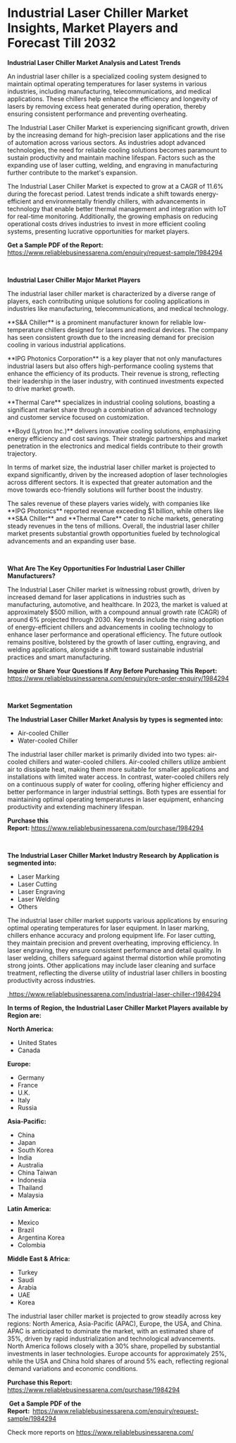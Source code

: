 <p><h1>Industrial Laser Chiller Market Insights, Market Players and Forecast Till 2032</h1></p><p><strong>Industrial Laser Chiller Market Analysis and Latest Trends</strong></p>
<p><p>An industrial laser chiller is a specialized cooling system designed to maintain optimal operating temperatures for laser systems in various industries, including manufacturing, telecommunications, and medical applications. These chillers help enhance the efficiency and longevity of lasers by removing excess heat generated during operation, thereby ensuring consistent performance and preventing overheating.</p><p>The Industrial Laser Chiller Market is experiencing significant growth, driven by the increasing demand for high-precision laser applications and the rise of automation across various sectors. As industries adopt advanced technologies, the need for reliable cooling solutions becomes paramount to sustain productivity and maintain machine lifespan. Factors such as the expanding use of laser cutting, welding, and engraving in manufacturing further contribute to the market's expansion. </p><p>The Industrial Laser Chiller Market is expected to grow at a CAGR of 11.6% during the forecast period. Latest trends indicate a shift towards energy-efficient and environmentally friendly chillers, with advancements in technology that enable better thermal management and integration with IoT for real-time monitoring. Additionally, the growing emphasis on reducing operational costs drives industries to invest in more efficient cooling systems, presenting lucrative opportunities for market players.</p></p>
<p><strong>Get a Sample PDF of the Report:&nbsp;</strong> <a href="https://www.reliablebusinessarena.com/enquiry/request-sample/1984294?utm_campaign=2614&utm_medium=2&utm_source=Github&utm_content=ia&utm_term=20022025&utm_id=industrial-laser-chiller">https://www.reliablebusinessarena.com/enquiry/request-sample/1984294</a></p>
<p>&nbsp;</p>
<p><strong>Industrial Laser Chiller Major Market Players</strong></p>
<p><p>The industrial laser chiller market is characterized by a diverse range of players, each contributing unique solutions for cooling applications in industries like manufacturing, telecommunications, and medical technology. </p><p>**S&A Chiller** is a prominent manufacturer known for reliable low-temperature chillers designed for lasers and medical devices. The company has seen consistent growth due to the increasing demand for precision cooling in various industrial applications. </p><p>**IPG Photonics Corporation** is a key player that not only manufactures industrial lasers but also offers high-performance cooling systems that enhance the efficiency of its products. Their revenue is strong, reflecting their leadership in the laser industry, with continued investments expected to drive market growth.</p><p>**Thermal Care** specializes in industrial cooling solutions, boasting a significant market share through a combination of advanced technology and customer service focused on customization. </p><p>**Boyd (Lytron Inc.)** delivers innovative cooling solutions, emphasizing energy efficiency and cost savings. Their strategic partnerships and market penetration in the electronics and medical fields contribute to their growth trajectory.</p><p>In terms of market size, the industrial laser chiller market is projected to expand significantly, driven by the increased adoption of laser technologies across different sectors. It is expected that greater automation and the move towards eco-friendly solutions will further boost the industry.</p><p>The sales revenue of these players varies widely, with companies like **IPG Photonics** reported revenue exceeding $1 billion, while others like **S&A Chiller** and **Thermal Care** cater to niche markets, generating steady revenues in the tens of millions. Overall, the industrial laser chiller market presents substantial growth opportunities fueled by technological advancements and an expanding user base.</p></p>
<p>&nbsp;</p>
<p><strong>What Are The Key Opportunities For Industrial Laser Chiller Manufacturers?</strong></p>
<p><p>The Industrial Laser Chiller market is witnessing robust growth, driven by increased demand for laser applications in industries such as manufacturing, automotive, and healthcare. In 2023, the market is valued at approximately $500 million, with a compound annual growth rate (CAGR) of around 6% projected through 2030. Key trends include the rising adoption of energy-efficient chillers and advancements in cooling technology to enhance laser performance and operational efficiency. The future outlook remains positive, bolstered by the growth of laser cutting, engraving, and welding applications, alongside a shift toward sustainable industrial practices and smart manufacturing.</p></p>
<p><strong>Inquire or Share Your Questions If Any Before Purchasing This Report:</strong> <a href="https://www.reliablebusinessarena.com/enquiry/pre-order-enquiry/1984294?utm_campaign=2614&utm_medium=2&utm_source=Github&utm_content=ia&utm_term=20022025&utm_id=industrial-laser-chiller">https://www.reliablebusinessarena.com/enquiry/pre-order-enquiry/1984294</a></p>
<p>&nbsp;</p>
<p><strong>Market Segmentation</strong></p>
<p><strong>The Industrial Laser Chiller Market Analysis by types is segmented into:</strong></p>
<p><ul><li>Air-cooled Chiller</li><li>Water-cooled Chiller</li></ul></p>
<p><p>The industrial laser chiller market is primarily divided into two types: air-cooled chillers and water-cooled chillers. Air-cooled chillers utilize ambient air to dissipate heat, making them more suitable for smaller applications and installations with limited water access. In contrast, water-cooled chillers rely on a continuous supply of water for cooling, offering higher efficiency and better performance in larger industrial settings. Both types are essential for maintaining optimal operating temperatures in laser equipment, enhancing productivity and extending machinery lifespan.</p></p>
<p><strong>Purchase this Report:&nbsp;</strong><a href="https://www.reliablebusinessarena.com/purchase/1984294?utm_campaign=2614&utm_medium=2&utm_source=Github&utm_content=ia&utm_term=20022025&utm_id=industrial-laser-chiller">https://www.reliablebusinessarena.com/purchase/1984294</a></p>
<p>&nbsp;</p>
<p><strong>The Industrial Laser Chiller Market Industry Research by Application is segmented into:</strong></p>
<p><ul><li>Laser Marking</li><li>Laser Cutting</li><li>Laser Engraving</li><li>Laser Welding</li><li>Others</li></ul></p>
<p><p>The industrial laser chiller market supports various applications by ensuring optimal operating temperatures for laser equipment. In laser marking, chillers enhance accuracy and prolong equipment life. For laser cutting, they maintain precision and prevent overheating, improving efficiency. In laser engraving, they ensure consistent performance and detail quality. In laser welding, chillers safeguard against thermal distortion while promoting strong joints. Other applications may include laser cleaning and surface treatment, reflecting the diverse utility of industrial laser chillers in boosting productivity across industries.</p></p>
<p><a href="https://www.reliablebusinessarena.com/industrial-laser-chiller-r1984294?utm_campaign=2614&utm_medium=2&utm_source=Github&utm_content=ia&utm_term=20022025&utm_id=industrial-laser-chiller">&nbsp;https://www.reliablebusinessarena.com/industrial-laser-chiller-r1984294</a></p>
<p><strong>In terms of Region, the Industrial Laser Chiller Market Players available by Region are:</strong></p>
<p>
    <p> <strong> North America: </strong>
        <ul>
            <li>United States</li>
            <li>Canada</li>
        </ul>
        </p> 
    <p> <strong> Europe: </strong>
        <ul>
            <li>Germany</li>
            <li>France</li>
            <li>U.K.</li>
            <li>Italy</li>
            <li>Russia</li>
        </ul>
        </p> 
    <p> <strong> Asia-Pacific: </strong>
        <ul>
            <li>China</li>
            <li>Japan</li>
            <li>South Korea</li>
            <li>India</li>
            <li>Australia</li>
            <li>China Taiwan</li>
            <li>Indonesia</li>
            <li>Thailand</li>
            <li>Malaysia</li>
        </ul>
        </p> 
    <p> <strong> Latin America: </strong>
        <ul>
            <li>Mexico</li>
            <li>Brazil</li>
            <li>Argentina Korea</li>
            <li>Colombia</li>
        </ul>
        </p> 
    <p> <strong> Middle East & Africa: </strong>
        <ul>
            <li>Turkey</li>
            <li>Saudi</li>
            <li>Arabia</li>
            <li>UAE</li>
            <li>Korea</li>
        </ul>
    </p>
    </p>
<p><p>The industrial laser chiller market is projected to grow steadily across key regions: North America, Asia-Pacific (APAC), Europe, the USA, and China. APAC is anticipated to dominate the market, with an estimated share of 35%, driven by rapid industrialization and technological advancements. North America follows closely with a 30% share, propelled by substantial investments in laser technologies. Europe accounts for approximately 25%, while the USA and China hold shares of around 5% each, reflecting regional demand variations and economic conditions.</p></p>
<p><strong>Purchase this Report: </strong><a href="https://www.reliablebusinessarena.com/purchase/1984294?utm_campaign=2614&utm_medium=2&utm_source=Github&utm_content=ia&utm_term=20022025&utm_id=industrial-laser-chiller">https://www.reliablebusinessarena.com/purchase/1984294</a></p>
<p>&nbsp;<strong>Get a Sample PDF of the Report:&nbsp;&nbsp;</strong><a href="https://www.reliablebusinessarena.com/enquiry/request-sample/1984294?utm_campaign=2614&utm_medium=2&utm_source=Github&utm_content=ia&utm_term=20022025&utm_id=industrial-laser-chiller">https://www.reliablebusinessarena.com/enquiry/request-sample/1984294</a></p>
<p><strong></strong></p>
<p>Check more reports on <a href="https://www.reliablebusinessarena.com/?utm_campaign=2614&utm_medium=2&utm_source=Github&utm_content=ia&utm_term=20022025&utm_id=industrial-laser-chiller">https://www.reliablebusinessarena.com/</a></p>
